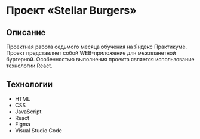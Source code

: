 # Проект «Stellar Burgers»

**Описание**
---
Проектная работа седьмого месяца обучения на Яндекс Практикуме. Проект представляет собой WEB-приложение для межпланетной бургерной. Особенностью выполнения проекта является использование технологии React.

**Технологии**
---
* HTML
* CSS
* JavaScript
* React
* Figma
* Visual Studio Code